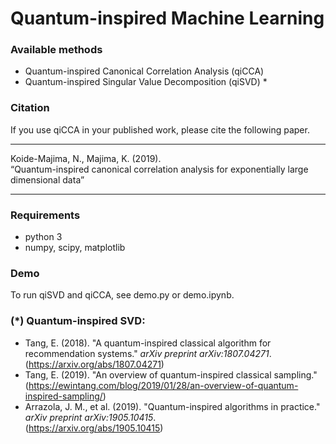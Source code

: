 # Quantum-inspired Machine Learning

### Available methods
* Quantum-inspired Canonical Correlation Analysis (qiCCA)
* Quantum-inspired Singular Value Decomposition (qiSVD) *

### Citation
If you use qiCCA in your published work, please cite the following paper.<br>
***
Koide-Majima, N., Majima, K. (2019).<br>
“Quantum-inspired canonical correlation analysis for exponentially large dimensional data”<br>
***

### Requirements
* python 3
* numpy, scipy, matplotlib

### Demo
To run qiSVD and qiCCA, see demo.py or demo.ipynb.

### (*) Quantum-inspired SVD:
* Tang, E. (2018). "A quantum-inspired classical algorithm for recommendation systems." _arXiv preprint arXiv:1807.04271_.<br>
  (https://arxiv.org/abs/1807.04271)
* Tang, E. (2019). "An overview of quantum-inspired classical sampling."<br>
  (https://ewintang.com/blog/2019/01/28/an-overview-of-quantum-inspired-sampling/)
* Arrazola, J. M., et al. (2019). "Quantum-inspired algorithms in practice." _arXiv preprint arXiv:1905.10415_.<br>
  (https://arxiv.org/abs/1905.10415)

